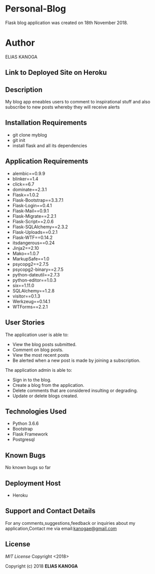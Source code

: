 # Personal-Blog
Flask blog application was created on 18th November 2018.

# Author
ELIAS KANOGA

## Link to Deployed Site on Heroku


## Description
My blog app eneables users to comment to inspirational stuff and also subscribe to new posts whereby they will receive alerts

## Installation Requirements
- git clone myblog
- git init
- install flask and all its dependencies

## Application Requirements
- alembic==0.9.9
- blinker==1.4
- click==6.7
- dominate==2.3.1
- Flask==1.0.2
- Flask-Bootstrap==3.3.7.1
- Flask-Login==0.4.1
- Flask-Mail==0.9.1
- Flask-Migrate==2.2.1
- Flask-Script==2.0.6
- Flask-SQLAlchemy==2.3.2
- Flask-Uploads==0.2.1
- Flask-WTF==0.14.2
- itsdangerous==0.24
- Jinja2==2.10
- Mako==1.0.7
- MarkupSafe==1.0
- psycopg2==2.7.5
- psycopg2-binary==2.7.5
- python-dateutil==2.7.3
- python-editor==1.0.3
- six==1.11.0
- SQLAlchemy==1.2.8
- visitor==0.1.3
- Werkzeug==0.14.1
- WTForms==2.2.1


## User Stories
The application user is able to:
-  View the blog posts submitted.
- Comment on blog posts.
- View the most recent posts
- Be alerted when a new post is made by joining a subscription.

The application admin is able to:
- Sign in to the blog.
- Create a blog from the application.
- Delete comments that are considered insulting or degrading.
- Update or delete blogs created.

## Technologies Used
- Python 3.6.6
- Bootstrap
- Flask Framework
- Postgresql

## Known Bugs
No known bugs so far

## Deployment Host
- Heroku

## Support and Contact Details
For any comments,suggestions,feedback or inquiries about my application,Contact me via email:kanogae@gmail.com


## License
*MIT License*
Copyright <2018> <ELIAS KANOGA>

Copyright (c) 2018 **ELIAS KANOGA**
